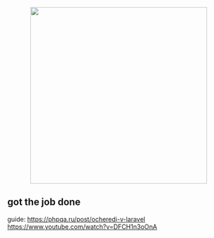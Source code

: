 <p align="center"><a href="https://laravel.com" target="_blank"><img src="https://raw.githubusercontent.com/laravel/art/master/logo-lockup/5%20SVG/2%20CMYK/1%20Full%20Color/laravel-logolockup-cmyk-red.svg" width="400"></a></p>

## got the job done
guide:
https://phpqa.ru/post/ocheredi-v-laravel
https://www.youtube.com/watch?v=DFCH1n3oOnA